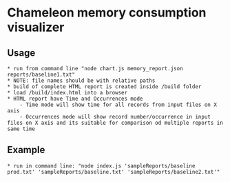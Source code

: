 # Chameleon memory consumption visualizer

## Usage
    * run from command line "node chart.js memory_report.json reports/baseline1.txt"
    * NOTE: file names should be with relative paths
    * build of complete HTML report is created inside /build folder
    * load /build/index.html into a browser
    * HTML report have Time and Occurrences mode
        - Time mode will show time for all records from input files on X axis
        - Occurrences mode will show record number/occurrence in input files on X axis and its suitable for comparison od multiple reports in same time
        
## Example
    * run in command line: "node index.js 'sampleReports/baseline prod.txt' 'sampleReports/baseline.txt' 'sampleReports/baseline2.txt'"
    